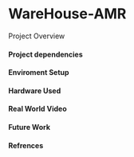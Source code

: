 # WareHouse-AMR
Project Overview
#### Project dependencies
#### Enviroment Setup
#### Hardware Used 
#### Real World Video 
#### Future Work
#### Refrences
